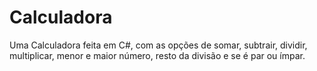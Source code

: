 # Calculadora
Uma Calculadora feita em C#, com as opções de somar, subtrair, dividir, multiplicar, menor e maior número, resto da divisão e se é par ou ímpar.
